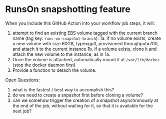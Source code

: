 # RunsOn snapshotting feature

When you include this GitHub Action into your workflow job steps, it will:

1. attempt to find an existing EBS volume tagged with the current branch name (tag key: `runs-on-snapshot-branch`).
1a. if no volume exists, create a new volume with size 60GB, type=gp3, provisioned throughput=700, and attach it to the current instance
1b. if a volume exists, clone it and attach the new volume to the instance, as in 1a.
2. Once the volume is attached, automatically mount it at `/var/lib/docker` (stop the docker daemon first)
3. Provide a function to detach the volume.


Open Questions:

1. what is the fastest / best way to accomplish this?
2. do we need to create a snpashot first before cloning a volume?
3. can we somehow trigger the creation of a snapshot asynchronously at the end of the job, without waiting for it, so that it is available for the next job?
